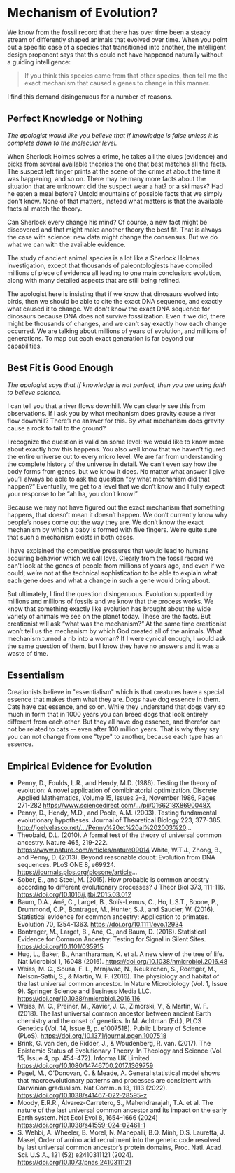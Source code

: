 # Mechanism of Evolution?

We know from the fossil record that there has over time been a steady stream of differently shaped animals that evolved over time.  When you point out a specific case of a species that transitioned into another, the intelligent design proponent says that this could not have happened naturally without a guiding intelligence:

> If you think this species came from that other species, then tell me the exact mechanism that caused a genes to change in this manner.

I find this demand disingenuous for a number of reasons. 

## Perfect Knowledge or Nothing

_The apologist would like you believe that if knowledge is false unless it is complete down to the molecular level._

When Sherlock Holmes solves a crime, he takes all the clues (evidence) and picks from several available theories the one that best matches all the facts.  The suspect left finger prints at the scene of the crime at about the time it was happening, and so on.  There may be many more facts about the situation that are unknown: did the suspect wear a hat? or a ski mask?  Had he eaten a meal before?  Untold mountains of possible facts that we simply don't know.  None of that matters, instead what matters is that the available facts all match the theory.

Can Sherlock every change his mind? Of course, a new fact might be discovered and that might make another theory the best fit.  That is always the case with science: new data might change the consensus.  But we do what we can with the available evidence.

The study of ancient animal species is a lot like a Sherlock Holmes investigation, except that thousands of paleontologiests have compiled millions of piece of evidence all leading to one main conclusion: evolution, along with many detailed aspects that are still being refined.  

The apologist here is insisting that if we know that dinosaurs evolved into birds, then we should be able to cite the exact DNA sequence, and exactly what caused it to change. We don't know the exact DNA sequence for dinosaurs because DNA does not survive fossilization.  Even if we did, there might be thousands of changes, and we can't say exactly how each change occurred.  We are talking about millions of years of evolution, and millions of generations.  To map out each exact generation is far beyond our capabilities.

## Best Fit is Good Enough

_The apologist says that if knowledge is not perfect, then you are using faith to believe science._

I can tell you that a river flows downhill. We can clearly see this from observations. If I ask you by what mechanism does gravity cause a river flow downhill?  There’s no answer for this. By what mechanism does gravity cause a rock to fall to the ground?

I recognize the question is valid on some level: we would like to know more about exactly how this happens. You also well know that we haven’t figured the entire universe out to every micro level. We are far from understanding the complete history of the universe in detail.  We can’t even say how the body forms from genes, but we know it does.  No matter what answer I give you’ll always be able to ask the question “by what mechanism did that happen?” Eventually, we get to a level that we don’t know and I fully expect your response to be “ah ha, you don’t know!”

Because we may not have figured out the exact mechanism that something happens, that doesn’t mean it doesn’t happen.  We don’t currently know why people’s noses come out the way they are. We don’t know the exact mechanism by which a baby is formed with five fingers. We’re quite sure that such a mechanism exists in both cases.

I have explained the competitive pressures that would lead to humans acquiring behavior which we call love. Clearly from the fossil record we can’t look at the genes of people from millions of years ago, and even if we could, we’re not at the technical sophistication to be able to explain what each gene does and what a change in such a gene would bring about.

But ultimately, I find the question disingenuous. Evolution supported by millions and millions of fossils and we know that the process works. We know that something exactly like evolution has brought about the wide variety of animals we see on the planet today. These are the facts. But creationist will ask “what was the mechanism?“ At the same time creationist won’t tell us the mechanism by which God created all of the animals. What mechanism turned a rib into a woman?  If I were cynical enough, I would ask the same question of them, but I know they have no answers and it was a waste of time.

## Essentialism

Creationists believe in "essentialism" which is that creatures have a special essence that makes them what they are. Dogs have dog essence in them. Cats have cat essence, and so on. While they understand that dogs vary so much in form that in 1000 years you can breed dogs that look entirely different from each other. But they all have dog essence, and therefor can not be related to cats -- even after 100 million years. That is why they say you can not change from one "type" to another, because each type has an essence.

## Empirical Evidence for Evolution

* Penny, D., Foulds, L.R., and Hendy, M.D. (1986). Testing the theory of evolution: A novel application of comibinatorial optimization. Discrete Applied Mathematics, Volume 15, Issues 2–3, November 1986, Pages 271-282 https://www.sciencedirect.com/.../pii/0166218X8690048X
* Penny, D., Hendy, M.D., and Poole, A.M. (2003). Testing fundamental evolutionary hypotheses. Journal of Theoretical Biology 223, 377-385. http://joelvelasco.net/.../Penny%20et%20al%202003%20...
* Theobald, D.L. (2010). A formal test of the theory of universal common ancestry. Nature 465, 219-222.
https://www.nature.com/articles/nature09014
White, W.T.J., Zhong, B., and Penny, D. (2013). Beyond reasonable doubt: Evolution from DNA sequences. PLoS ONE 8, e69924. https://journals.plos.org/plosone/article...
* Sober, E., and Steel, M. (2015). How probable is common ancestry according to different evolutionary processes? J Theor Biol 373, 111-116. https://doi.org/10.1016/j.jtbi.2015.03.012
* Baum, D.A., Ané, C., Larget, B., Solís-Lemus, C., Ho, L.S.T., Boone, P., Drummond, C.P., Bontrager, M., Hunter, S.J., and Saucier, W. (2016). Statistical evidence for common ancestry: Application to primates. Evolution 70, 1354-1363. https://doi.org/10.1111/evo.12934
* Bontrager, M., Larget, B., Ané, C., and Baum, D. (2016). Statistical Evidence for Common Ancestry: Testing for Signal in Silent Sites. https://doi.org/10.1101/035915
* Hug, L., Baker, B., Anantharaman, K. et al. A new view of the tree of life. Nat Microbiol 1, 16048 (2016). https://doi.org/10.1038/nmicrobiol.2016.48
* Weiss, M. C., Sousa, F. L., Mrnjavac, N., Neukirchen, S., Roettger, M., Nelson-Sathi, S., & Martin, W. F. (2016). The physiology and habitat of the last universal common ancestor. In Nature Microbiology (Vol. 1, Issue 9). Springer Science and Business Media LLC. https://doi.org/10.1038/nmicrobiol.2016.116
* Weiss, M. C., Preiner, M., Xavier, J. C., Zimorski, V., & Martin, W. F. (2018). The last universal common ancestor between ancient Earth chemistry and the onset of genetics. In M. Achtman (Ed.), PLOS Genetics (Vol. 14, Issue 8, p. e1007518). Public Library of Science (PLoS). https://doi.org/10.1371/journal.pgen.1007518
* Brink, G. van den, de Ridder, J., & Woudenberg, R. van. (2017). The Epistemic Status of Evolutionary Theory. In Theology and Science (Vol. 15, Issue 4, pp. 454–472). Informa UK Limited. https://doi.org/10.1080/14746700.2017.1369759
* Pagel, M., O’Donovan, C. & Meade, A. General statistical model shows that macroevolutionary patterns and processes are consistent with Darwinian gradualism. Nat Commun 13, 1113 (2022). https://doi.org/10.1038/s41467-022-28595-z
* Moody, E.R.R., Álvarez-Carretero, S., Mahendrarajah, T.A. et al. The nature of the last universal common ancestor and its impact on the early Earth system. Nat Ecol Evol 8, 1654–1666 (2024) https://doi.org/10.1038/s41559-024-02461-1
* S. Wehbi, A. Wheeler, B. Morel, N. Manepalli, B.Q. Minh, D.S. Lauretta, J. Masel, Order of amino acid recruitment into the genetic code resolved by last universal common ancestor’s protein domains, Proc. Natl. Acad. Sci. U.S.A., 121 (52) e2410311121 (2024). https://doi.org/10.1073/pnas.2410311121